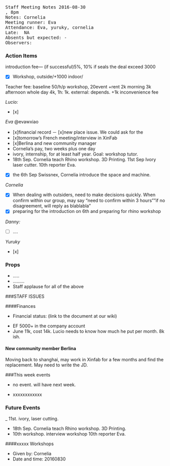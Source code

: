 
<pre>
Staff Meeting Notes 2016-08-30
, 8pm
Notes: Cornelia
Meeting runner: Eva
Attendance: Eva, yuruky, cornelia
Late:  NA
Absents but expected: -
Observers:
</pre>

### Action Items


introduction fee— (if successful)5%, 10% if seals the deal
exceed 3000 
- [x] Workshop, outside/+1000
indoor/

Teacher fee: baseline 50/h/p workshop, 20event +rent 2k morning 3k afternoon whole day 4k, 1h: 1k.
external: depends. +1k inconvenience fee

*Lucio:* 
- [x]

*Eva* @evawxiao
- [x]financial record
－ [x]new place issue. We could ask for the 
- [x]tomorrow’s French meeting/interview in XinFab
- [x]Berlina and new community manager
- Cornelia’s pay, two weeks plus one day
- ivory, internship, for at least half year. Goal: workshop tutor. 
- 18th Sep.  Cornelia teach Rhino workshop. 3D Printing. 11st Sep Ivory laser cutter. 10th reporter Eva. 
-[x] the 6th Sep Swissnex, Cornelia introduce the space and machine. 



*Cornelia* 
- [x] When dealing with outsiders, need to make decisions quickly. When confirm within our group, may say “need to confirm within 3 hours””if no disagreement, will reply as blablabla”
- [x] preparing for the introduction on 6th and preparing for rhino workshop  

*Danny:* 
- [ ] ....

*Yuruky*
- [x] 


### Props

* .....
* .........
* Staff applause for all of the above


###STAFF ISSUES

####Finances

* Financial status: (link to the document at our wiki)
- EF 5000+ in the company account
- June 11k, cost 14k. Lucio needs to know how much he put per month. 8k ish.


#### New community member Berlina
Moving back to shanghai, may work in Xinfab for a few months and find the replacement. May need to write the JD. 


###This week events
- no event. will have next week.


* xxxxxxxxxxxx

### Future Events
_ 11st. ivory, laser cutting. 
- 18th Sep.  Cornelia teach Rhino workshop. 3D Printing. 
- 10th workshop. interview workshop 10th reporter Eva. 

####xxxxx Workshops

* Given by: Cornelia
* Date and time: 20160830




